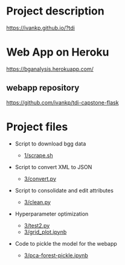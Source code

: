 # Project description
https://ivankp.github.io/?tdi

# Web App on Heroku
https://bganalysis.herokuapp.com/

## webapp repository
https://github.com/ivankp/tdi-capstone-flask

# Project files

- Script to download bgg data
  - [1/scrape.sh](1/scrape.sh)

- Script to convert XML to JSON
  - [3/convert.py](3/convert.py)

- Script to consolidate and edit attributes
  - [3/clean.py](3/clean.py)

- Hyperparameter optimization
  - [3/test2.py](3/test2.py)
  - [3/grid_plot.ipynb](3/grid_plot.ipynb)

- Code to pickle the model for the webapp
  - [3/pca-forest-pickle.ipynb](3/pca-forest-pickle.ipynb)
